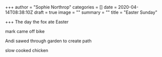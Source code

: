 +++
author = "Sophie Northrop"
categories = []
date = 2020-04-14T08:38:10Z
draft = true
image = ""
summary = ""
title = "Easter Sunday"

+++
The day the fox ate Easter

mark came off bike

Andi sawed through garden to create path

slow cooked chicken